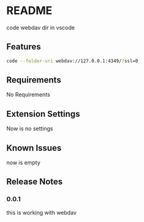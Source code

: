 # README

code webdav dir in vscode

## Features

```sh
code --folder-uri webdav://127.0.0.1:4349/?ssl=0
```

## Requirements

No Requirements

## Extension Settings

Now is no settings

## Known Issues

now is empty

## Release Notes

### 0.0.1

this is working with webdav
